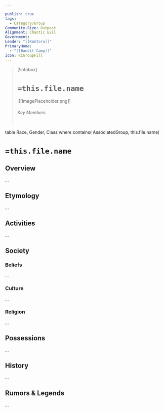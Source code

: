 ```yaml
---

publish: true
tags:
  - Category/Group
Community-Size: Outpost
Alignment: Chaotic Evil
Government: 
Leader: "[[Kantora]]"
PrimaryHome:
  - "[[Bandit Camp]]"
icon: RiGroupFill
---
```




> [!infobox]
> # `=this.file.name`
> ![[ImagePlaceholder.png]]
> ###### Key Members
> ```dataview
table Race, Gender, Class
where contains( AssociatedGroup, this.file.name)

# `=this.file.name`
## Overview
...

## Etymology
...
## Activities
...

## Society
### Beliefs
...
### Culture
...

### Religion
...

## Possessions
...

## History
...

## Rumors & Legends
...


